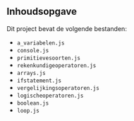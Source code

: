 ## Inhoudsopgave ##

Dit project bevat de volgende bestanden:
* `a_variabelen.js`
* `console.js`
* `primitievesoorten.js`
* `rekenkundigeoperatoren.js`
* `arrays.js`  
* `ifstatement.js`
* `vergelijkingsoperatoren.js`
* `logischeoperatoren.js`
* `boolean.js`
* `loop.js`








